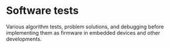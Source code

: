 # Software tests
Various algorithm tests, problem solutions, and debugging before implementing them as firmware in embedded devices and other developments.
